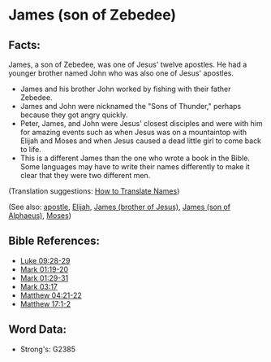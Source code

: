 # James (son of Zebedee) #

## Facts: ##

James, a son of Zebedee, was one of Jesus' twelve apostles. He had a younger brother named John who was also one of Jesus' apostles.

* James and his brother John worked by fishing with their father Zebedee.
* James and John were nicknamed the "Sons of Thunder," perhaps because they got angry quickly.
* Peter, James, and John were Jesus' closest disciples and were with him for amazing events such as when Jesus was on a mountaintop with Elijah and Moses and when Jesus caused a dead little girl to come back to life.
* This is a different James than the one who wrote a book in the Bible. Some languages may have to write their names differently to make it clear that they were two different men.

(Translation suggestions: [How to Translate Names](rc://en/ta/man/translate/translate-names))

(See also: [apostle](../kt/apostle.md), [Elijah](../names/elijah.md), [James (brother of Jesus)](../names/jamesbrotherofjesus.md), [James (son of Alphaeus)](../names/jamessonofalphaeus.md), [Moses](../names/moses.md))

## Bible References: ##

* [Luke 09:28-29](rc://en/tn/help/luk/09/28)
* [Mark 01:19-20](rc://en/tn/help/mrk/01/19)
* [Mark 01:29-31](rc://en/tn/help/mrk/01/29)
* [Mark 03:17](rc://en/tn/help/mrk/03/17)
* [Matthew 04:21-22](rc://en/tn/help/mat/04/21)
* [Matthew 17:1-2](rc://en/tn/help/mat/17/01)

## Word Data: ##

* Strong's: G2385